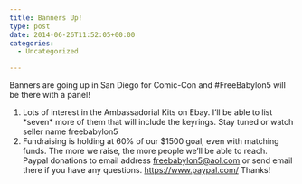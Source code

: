 ```yaml
---
title: Banners Up!
type: post
date: 2014-06-26T11:52:05+00:00
categories:
  - Uncategorized

---
```

Banners are going up in San Diego for Comic-Con and ‪#‎FreeBabylon5‬ will be there with a panel!

  1. Lots of interest in the Ambassadorial Kits on Ebay. I&#8217;ll be able to list \*seven\* more of them that will include the keyrings. Stay tuned or watch seller name freebabylon5
  2. Fundraising is holding at 60% of our $1500 goal, even with matching funds. The more we raise, the more people we&#8217;ll be able to reach. Paypal donations to email address freebabylon5@aol.com or send email there if you have any questions. https://www.paypal.com/ Thanks!
